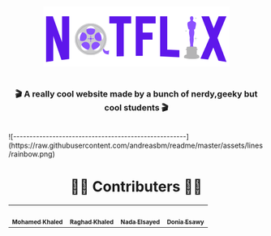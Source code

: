 <div align="center">
  <img src="https://raw.githubusercontent.com/DoniaEsawi/NotFlix/main/logo.png" alt=""/>
 </div>
<br />
<h3 align="center">🎬 A really cool website made by a bunch of nerdy,geeky but cool students 🎬</h3>
<br />
![-----------------------------------------------------](https://raw.githubusercontent.com/andreasbm/readme/master/assets/lines/rainbow.png)

<h1 align="center"> 👨‍💻 Contributers 👩‍💻 </h1>
<div align="center">
<table>
  <tr>
    <td align="center"><a href="https://github.com/MohamedElhadidy001"><img src="https://avatars.githubusercontent.com/u/56936494?v=4" width="100px;" alt=""/><br /><sub><b>Mohamed Khaled</b></sub></a><br />
    </td><td align="center"><a href="https://github.com/Raghad-Khaled"><img src="https://avatars.githubusercontent.com/u/60848147?v=4" width="100px;" alt=""/><br /><sub><b>Raghad Khaled</b></sub></a><br />
    </td><td align="center"><a href="https://github.com/nadaelsayed11"><img src="https://avatars.githubusercontent.com/u/49396399?v=4" width="100px;" alt=""/><br /><sub><b>Nada Elsayed</b></sub></a><br />
    </td> <td align="center"><a href="https://github.com/DoniaEsawi"><img src="https://avatars.githubusercontent.com/u/56982963?v=4" width="100px;" alt=""/><br /><sub><b>Donia Esawy</b></sub></a><br />
    </td>
    </tr>
  </table>
</div>

